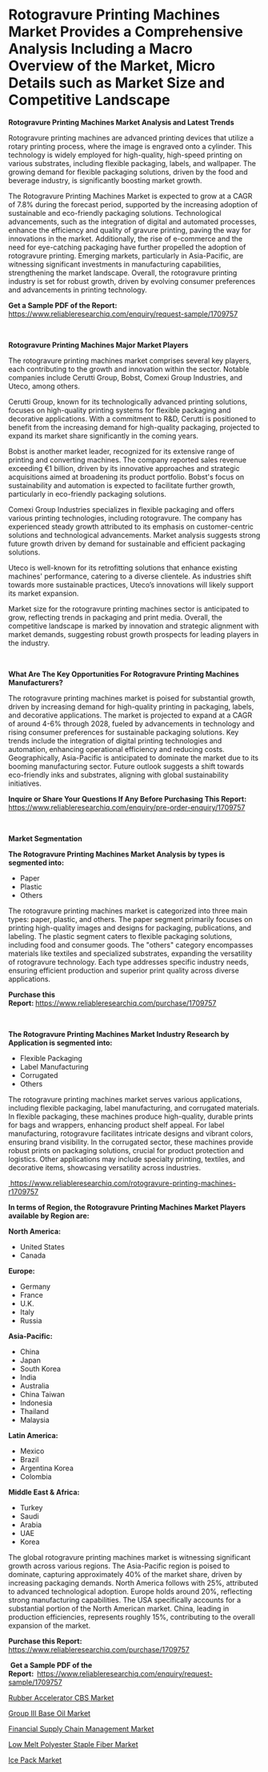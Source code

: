 <p><h1>Rotogravure Printing Machines Market Provides a Comprehensive Analysis Including a Macro Overview of the Market, Micro Details such as Market Size and Competitive Landscape</h1></p><p><strong>Rotogravure Printing Machines Market Analysis and Latest Trends</strong></p>
<p><p>Rotogravure printing machines are advanced printing devices that utilize a rotary printing process, where the image is engraved onto a cylinder. This technology is widely employed for high-quality, high-speed printing on various substrates, including flexible packaging, labels, and wallpaper. The growing demand for flexible packaging solutions, driven by the food and beverage industry, is significantly boosting market growth. </p><p>The Rotogravure Printing Machines Market is expected to grow at a CAGR of 7.8% during the forecast period, supported by the increasing adoption of sustainable and eco-friendly packaging solutions. Technological advancements, such as the integration of digital and automated processes, enhance the efficiency and quality of gravure printing, paving the way for innovations in the market. Additionally, the rise of e-commerce and the need for eye-catching packaging have further propelled the adoption of rotogravure printing. Emerging markets, particularly in Asia-Pacific, are witnessing significant investments in manufacturing capabilities, strengthening the market landscape. Overall, the rotogravure printing industry is set for robust growth, driven by evolving consumer preferences and advancements in printing technology.</p></p>
<p><strong>Get a Sample PDF of the Report:&nbsp;</strong> <a href="https://www.reliableresearchiq.com/enquiry/request-sample/1709757?utm_campaign=1608&utm_medium=2&utm_source=Github&utm_content=ia&utm_term=21102024&utm_id=rotogravure-printing-machines">https://www.reliableresearchiq.com/enquiry/request-sample/1709757</a></p>
<p>&nbsp;</p>
<p><strong>Rotogravure Printing Machines Major Market Players</strong></p>
<p><p>The rotogravure printing machines market comprises several key players, each contributing to the growth and innovation within the sector. Notable companies include Cerutti Group, Bobst, Comexi Group Industries, and Uteco, among others.</p><p>Cerutti Group, known for its technologically advanced printing solutions, focuses on high-quality printing systems for flexible packaging and decorative applications. With a commitment to R&D, Cerutti is positioned to benefit from the increasing demand for high-quality packaging, projected to expand its market share significantly in the coming years.</p><p>Bobst is another market leader, recognized for its extensive range of printing and converting machines. The company reported sales revenue exceeding €1 billion, driven by its innovative approaches and strategic acquisitions aimed at broadening its product portfolio. Bobst's focus on sustainability and automation is expected to facilitate further growth, particularly in eco-friendly packaging solutions.</p><p>Comexi Group Industries specializes in flexible packaging and offers various printing technologies, including rotogravure. The company has experienced steady growth attributed to its emphasis on customer-centric solutions and technological advancements. Market analysis suggests strong future growth driven by demand for sustainable and efficient packaging solutions.</p><p>Uteco is well-known for its retrofitting solutions that enhance existing machines' performance, catering to a diverse clientele. As industries shift towards more sustainable practices, Uteco’s innovations will likely support its market expansion.</p><p>Market size for the rotogravure printing machines sector is anticipated to grow, reflecting trends in packaging and print media. Overall, the competitive landscape is marked by innovation and strategic alignment with market demands, suggesting robust growth prospects for leading players in the industry.</p></p>
<p>&nbsp;</p>
<p><strong>What Are The Key Opportunities For Rotogravure Printing Machines Manufacturers?</strong></p>
<p><p>The rotogravure printing machines market is poised for substantial growth, driven by increasing demand for high-quality printing in packaging, labels, and decorative applications. The market is projected to expand at a CAGR of around 4-6% through 2028, fueled by advancements in technology and rising consumer preferences for sustainable packaging solutions. Key trends include the integration of digital printing technologies and automation, enhancing operational efficiency and reducing costs. Geographically, Asia-Pacific is anticipated to dominate the market due to its booming manufacturing sector. Future outlook suggests a shift towards eco-friendly inks and substrates, aligning with global sustainability initiatives.</p></p>
<p><strong>Inquire or Share Your Questions If Any Before Purchasing This Report:</strong> <a href="https://www.reliableresearchiq.com/enquiry/pre-order-enquiry/1709757?utm_campaign=1608&utm_medium=2&utm_source=Github&utm_content=ia&utm_term=21102024&utm_id=rotogravure-printing-machines">https://www.reliableresearchiq.com/enquiry/pre-order-enquiry/1709757</a></p>
<p>&nbsp;</p>
<p><strong>Market Segmentation</strong></p>
<p><strong>The Rotogravure Printing Machines Market Analysis by types is segmented into:</strong></p>
<p><ul><li>Paper</li><li>Plastic</li><li>Others</li></ul></p>
<p><p>The rotogravure printing machines market is categorized into three main types: paper, plastic, and others. The paper segment primarily focuses on printing high-quality images and designs for packaging, publications, and labeling. The plastic segment caters to flexible packaging solutions, including food and consumer goods. The "others" category encompasses materials like textiles and specialized substrates, expanding the versatility of rotogravure technology. Each type addresses specific industry needs, ensuring efficient production and superior print quality across diverse applications.</p></p>
<p><strong>Purchase this Report:&nbsp;</strong><a href="https://www.reliableresearchiq.com/purchase/1709757?utm_campaign=1608&utm_medium=2&utm_source=Github&utm_content=ia&utm_term=21102024&utm_id=rotogravure-printing-machines">https://www.reliableresearchiq.com/purchase/1709757</a></p>
<p>&nbsp;</p>
<p><strong>The Rotogravure Printing Machines Market Industry Research by Application is segmented into:</strong></p>
<p><ul><li>Flexible Packaging</li><li>Label Manufacturing</li><li>Corrugated</li><li>Others</li></ul></p>
<p><p>The rotogravure printing machines market serves various applications, including flexible packaging, label manufacturing, and corrugated materials. In flexible packaging, these machines produce high-quality, durable prints for bags and wrappers, enhancing product shelf appeal. For label manufacturing, rotogravure facilitates intricate designs and vibrant colors, ensuring brand visibility. In the corrugated sector, these machines provide robust prints on packaging solutions, crucial for product protection and logistics. Other applications may include specialty printing, textiles, and decorative items, showcasing versatility across industries.</p></p>
<p><a href="https://www.reliableresearchiq.com/rotogravure-printing-machines-r1709757?utm_campaign=1608&utm_medium=2&utm_source=Github&utm_content=ia&utm_term=21102024&utm_id=rotogravure-printing-machines">&nbsp;https://www.reliableresearchiq.com/rotogravure-printing-machines-r1709757</a></p>
<p><strong>In terms of Region, the Rotogravure Printing Machines Market Players available by Region are:</strong></p>
<p>
    <p> <strong> North America: </strong>
        <ul>
            <li>United States</li>
            <li>Canada</li>
        </ul>
        </p> 
    <p> <strong> Europe: </strong>
        <ul>
            <li>Germany</li>
            <li>France</li>
            <li>U.K.</li>
            <li>Italy</li>
            <li>Russia</li>
        </ul>
        </p> 
    <p> <strong> Asia-Pacific: </strong>
        <ul>
            <li>China</li>
            <li>Japan</li>
            <li>South Korea</li>
            <li>India</li>
            <li>Australia</li>
            <li>China Taiwan</li>
            <li>Indonesia</li>
            <li>Thailand</li>
            <li>Malaysia</li>
        </ul>
        </p> 
    <p> <strong> Latin America: </strong>
        <ul>
            <li>Mexico</li>
            <li>Brazil</li>
            <li>Argentina Korea</li>
            <li>Colombia</li>
        </ul>
        </p> 
    <p> <strong> Middle East & Africa: </strong>
        <ul>
            <li>Turkey</li>
            <li>Saudi</li>
            <li>Arabia</li>
            <li>UAE</li>
            <li>Korea</li>
        </ul>
    </p>
    </p>
<p><p>The global rotogravure printing machines market is witnessing significant growth across various regions. The Asia-Pacific region is poised to dominate, capturing approximately 40% of the market share, driven by increasing packaging demands. North America follows with 25%, attributed to advanced technological adoption. Europe holds around 20%, reflecting strong manufacturing capabilities. The USA specifically accounts for a substantial portion of the North American market. China, leading in production efficiencies, represents roughly 15%, contributing to the overall expansion of the market.</p></p>
<p><strong>Purchase this Report: </strong><a href="https://www.reliableresearchiq.com/purchase/1709757?utm_campaign=1608&utm_medium=2&utm_source=Github&utm_content=ia&utm_term=21102024&utm_id=rotogravure-printing-machines">https://www.reliableresearchiq.com/purchase/1709757</a></p>
<p>&nbsp;<strong>Get a Sample PDF of the Report:&nbsp;&nbsp;</strong><a href="https://www.reliableresearchiq.com/enquiry/request-sample/1709757?utm_campaign=1608&utm_medium=2&utm_source=Github&utm_content=ia&utm_term=21102024&utm_id=rotogravure-printing-machines">https://www.reliableresearchiq.com/enquiry/request-sample/1709757</a></p>
<p><strong></strong></p>
<p><p><a href="https://www.linkedin.com/pulse/consumer-behavior-shifts-rubber-accelerator-cbs-market-demand-660sc?utm_campaign=1608&utm_medium=2&utm_source=Github&utm_content=ia&utm_term=21102024&utm_id=rotogravure-printing-machines">Rubber Accelerator CBS Market</a></p><p><a href="https://www.linkedin.com/pulse/market-dynamics-future-trends-global-group-iii-base-oil-sector-6t9ec?utm_campaign=1608&utm_medium=2&utm_source=Github&utm_content=ia&utm_term=21102024&utm_id=rotogravure-printing-machines">Group III Base Oil Market</a></p><p><a href="https://www.linkedin.com/pulse/financial-supply-chain-management-industry-sector-new-technologies-ntdoe?utm_campaign=1608&utm_medium=2&utm_source=Github&utm_content=ia&utm_term=21102024&utm_id=rotogravure-printing-machines">Financial Supply Chain Management Market</a></p><p><a href="https://www.linkedin.com/pulse/surfing-low-melt-polyester-staple-fiber-wave-riding-market-pevoc?utm_campaign=1608&utm_medium=2&utm_source=Github&utm_content=ia&utm_term=21102024&utm_id=rotogravure-printing-machines">Low Melt Polyester Staple Fiber Market</a></p><p><a href="https://www.linkedin.com/pulse/evolution-ice-pack-market-key-shifts-from-2024-2031-wowmonger-lcfuc?utm_campaign=1608&utm_medium=2&utm_source=Github&utm_content=ia&utm_term=21102024&utm_id=rotogravure-printing-machines">Ice Pack Market</a></p></p>